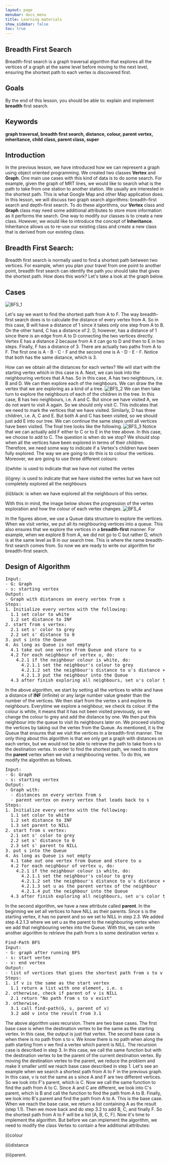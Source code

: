 ```yaml
---
layout: page
menubar: docs_menu
title: Learning materials
show_sidebar: false
toc: true
---
```

## Breadth First Search
Breadth-first search is a graph traversal algorithm that explores all the vertices of a graph at the same level before moving to the next level, ensuring the shortest path to each vertex is discovered first.
## Goals
By the end of this lesson, you should be able to:
        explain and implement <b>breadth</b> first search.
## Keywords
<b>graph traversal, breadth first search, distance, colour, parent vertex, inheritance, child class, parent class, super</b>
## Introduction
In the previous lesson, we have introduced how we can represent a graph using object oriented programming. We created two classes <b>Vertex</b> and <b>Graph</b>. One main use cases with this kind of data is to do some search. For example, given the graph of MRT lines, we would like to search what is the path to take from one station to another station. We usually are interested in the shortest path. This is what Google Map and other Map application does. In this lesson, we will discuss two graph search algorithms: breadth-first search and depth-first search.
To do these algorithms, our <b>Vertex</b> class and <b>Graph</b> class may need some additional attributes to store more information as it performs the search. One way to modify our classes is to create a new class. However, we would like to introduce the concept of <b>Inheritance</b>. Inheritance allows us to re-use our existing class and create a new class that is derived from our existing class.
## Breadth First Search:
Breadth first search is normally used to find a shortest path between two vertices. For example, when you plan your travel from one point to another point, breadth first search can identify the path you should take that gives the shortest path. How does this work? Let's take a look at the graph below.
## Cases
![BFS_1](https://github.com/ADBMS620/Data-cloud02/blob/master/docs/week-4/BFS/bfs_graph_1.jpg?raw=true)

Let's say we want to find the shortest path from A to F. The way breadth-first search does is to calculate the distance of every vertex from A. So in this case, B will have a distance of 1 since it takes only one step from A to B. On the other hand, C has a distance of 2. D, however, has a distance of 1 since there is an edge from A to D connecting the two vertices directly. Vertex E has a distance 2 because from A it can go to D and then to E in two steps. Finally, F has a distance of 3. There are actually two paths from A to F. The first one is A - B - C - F and the second one is A - D - E - F. Notice that both has the same distance, which is 3.

How can we obtain all the distances for each vertex? We will start with the starting vertex which in this case is A. Next, we can look into the neighbouring vertices that A has. So in this case, A has two neighbours, i.e. B and D. We can then explore each of the neighbours. We can draw the the vertex that we are exploring as a kind of a tree.
![BFS_2](https://github.com/ADBMS620/Data-cloud02/blob/master/docs/week-4/BFS/bfs_graph_2.jpg?raw=true)
We can then take turn to explore the neighbours of each of the children in the tree. In this case, B has two neighbours, i.e. A and C. But since we have visited A, we do not want to visit A again. So we should only visit C. This indicates that we need to mark the vertices that we have visited. Similarly, D has three children, i.e. A, C and E. But both A and C has been visited, so we should just add E into our tree. We can continue the same steps until all vertices have been visited. The final tree looks like the following.
![BFS_3](https://github.com/ADBMS620/Data-cloud02/blob/master/docs/week-4/BFS/bfs_graph_3.jpg?raw=true)
Notice that we can actually add F either to C or to E in the tree above. In this case, we choose to add to C. The question is when do we stop? We should stop when all the vertices have been explored in terms of their children. Therefore, we need some way to indicate if a Vertex's children have been fully explored. The way we are going to do this is to colour the vertices. Moreover, we are going to use three different colours:
<p>(i)white: is used to indicate that we have not visited the vertex</p>
<p>(ii)grey: is used to indicate that we have visited the vertex but we have not completely explored all the neighbours</p>
<p>(iii)black: is when we have explored all the neighbours of this vertex.</p>

With this in mind, the image below shows the progression of the vertex exploration and how the colour of each vertex changes.
![BFS_4](https://github.com/ADBMS620/Data-cloud02/blob/master/docs/week-4/BFS/bfs_graph_4.jpg?raw=true)

In the figures above, we use a Queue data structure to explore the vertices. When we visit vertex, we put all its neighbouring vertices into a queue. This also ensures that we explore the vertices in a <b>breadth-first</b> manner. For example, when we explore B from A, we did not go to C but rather D, which is at the same level as B in our search tree. This is where the name breadth-first search comes from. So now we are ready to write our algorithm for breadth-first search.

## Design of Algorithm
<pre>Input:
- G: Graph
- s: starting vertex
Output:
- Graph with distances on every vertex from s
Steps:
1. Initialize every vertex with the following:
  1.1 set color to white
  1.2 set distance to INF
2. start from s vertex:
  2.1 set s' color to grey
  2.2 set s' distance to 0
3. put s into the Queue
4. As long as Queue is not empty
  4.1 take out one vertex from Queue and store to u
  4.2 for each neighbour of vertex u, do:
    4.2.1 if the neighbour colour is white, do:
      4.2.1.1 set the neighbour's colour to grey
      4.2.1.2 set the neighbour's distance to u's distance + 1
      4.2.1.3 put the neighbour into the Queue
  4.3 after finish exploring all neighbours, set u's color to black
</pre>

In the above algorithm, we start by setting all the vertices to white and have a distance of <b>INF</b> (infinite) or any large number value greater than the number of the vertices. We then start from the vertex s and explore its neighbours. Everytime we explore a neighbour, we check its colour. If the colour is white, it means that it has not been visited previously, so we change the colour to grey and add the distance by one. We then put this neighbour into the queue to visit its neighbours later on. We proceed visiting the vertices by taking out the vertex from the Queue. As mentioned, it is the Queue that ensures that we visit the vertices in a breadth-first manner.
The only thing about this algorithm is that we only get a graph with distances on each vertex, but we would not be able to retrieve the path to take from s to the destination vertex. In order to find the shortest path, we need to store the <b>parent</b> vertex when we visit a neighbouring vertex. To do this, we modify the algorithm as follows.
<pre>Input:
- G: Graph
- s: starting vertex
Output:
- Graph with:
  - distances on every vertex from s
  - parent vertex on every vertex that leads back to s
Steps:
1. Initialize every vertex with the following:
  1.1 set color to white
  1.2 set distance to INF
  1.3 set parent to NILL
2. start from s vertex:
  2.1 set s' color to grey
  2.2 set s' distance to 0
  2.3 set s' parent to NILL
3. put s into the Queue
4. As long as Queue is not empty
  4.1 take out one vertex from Queue and store to u
  4.2 for each neighbour of vertex u, do:
    4.2.1 if the neighbour colour is white, do:
      4.2.1.1 set the neighbour's colour to grey
      4.2.1.2 set the neighbour's distance to u's distance + 1
      4.2.1.3 set u as the parent vertex of the neighbour
      4.2.1.4 put the neighbour into the Queue
  4.3 after finish exploring all neighbours, set u's color to black
</pre>
In the second algorithm, we have a new attribute called <b>parent</b>. In the beginning we set all vertices to have NILL as their parents. Since s is the starting vertex, it has no parent and so we set to NILL in step 2.3. We added step 4.2.1.3 where we set u as the parent to the neighbouring vertex when we add that neighbouring vertex into the Queue.
With this, we can write another algorithm to retrieve the path from s to some destination vertex v.
<pre>Find-Path BFS
Input:
- G: graph after running BFS
- s: start vertex
- v: end vertex
Output:
- list of vertices that gives the shortest path from s to v
Steps:
1. if v is the same as the start vertex
  1.1 return a list with one element, i.e. s
2. otherwise, check if parent of v is NILL
  2.1 return "No path from s to v exist"
3. otherwise,
  3.1 call find-path(G, s, parent of v)
  3.2 add v into the result from 3.1
</pre>
The above algorithm uses recursion. There are two base cases. The first base case is when the destination vertex to be the same as the starting vertex. In this case, the output is just that vertex. The second base case is when there is no path from s to v. We know there is no path when along the path starting from v we find a vertex which parent is NILL. The recursion case is described in step 3. In this case, we call the same function but with the destination vertex to be the parent of the current destination vertex. By moving the destination vertex to the parent, we reduce the problem and make it smaller until we reach base case described in step 1.
Let's see an example when we search a shortest path from A to F in the previous graph. In this case, v is not the same as s since A and F are two different vertices. So we look into F's parent, which is C. Now we call the same function to find the path from A to C. Since A and C are different, we look into C's parent, which is B and call the function to find the path from A to B. Finally, we look into B's parent and find the path from A to A. This is the base case. When we reach the base case, we return a list containing A as the result (step 1.1). Then we move back and do step 3.2 to add B, C, and finally F. So the shortest path from A to F will be a list [A, B, C, F].
Now it's time to implement the algorithm. But before we can implement the algorithm, we need to modify the class Vertex to contain a few additional attributes:

<p>(i)colour</p>
<p>(ii)distance</p>
<p>(iii)parent.</p>



